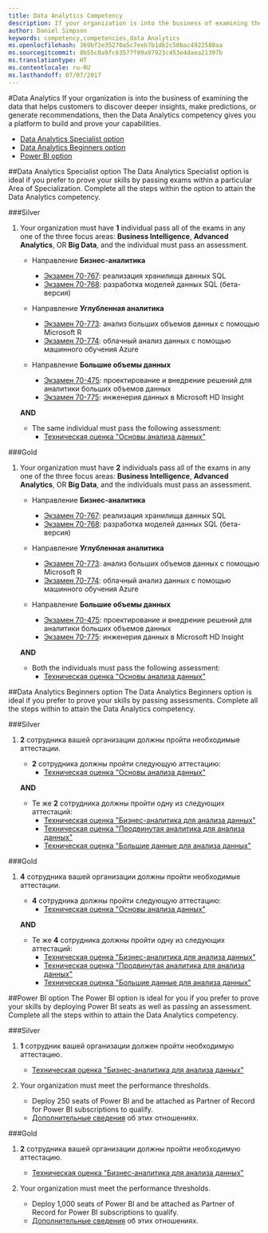 ```yaml
---
title: Data Analytics Competency
description: If your organization is into the business of examining the data that helps customers to discover deeper insights, make predictions, or generate recommendations, then the Data Analytics competency gives you a platform to build and prove your capabilities.
author: Daniel Simpson
keywords: competency,competencies,data Analytics
ms.openlocfilehash: 369bf2e35270a5c7eeb7b1db2c50bac4922580aa
ms.sourcegitcommit: 8b55c0a9fc63577f09a97923c453e4daea21397b
ms.translationtype: HT
ms.contentlocale: ru-RU
ms.lasthandoff: 07/07/2017
---
```

#<a name="data-analytics"></a>Data Analytics
If your organization is into the business of examining the data that helps customers to discover deeper insights, make predictions, or generate recommendations, then the Data Analytics competency gives you a platform to build and prove your capabilities.

- [Data Analytics Specialist option](#data-analytics-specialist-option)
- [Data Analytics Beginners option](#data-analytics-beginners-option)
- [Power BI option](#power-bi-option)

##<a name="data-analytics-specialist-option"></a>Data Analytics Specialist option
The Data Analytics Specialist option is ideal if you prefer to prove your skills by passing exams within a particular Area of Specialization. Complete all the steps within the option to attain the Data Analytics competency.

###<a name="silver"></a>Silver
1. Your organization must have **1** individual pass all of the exams in any one of the three focus areas: **Business Intelligence**, **Advanced Analytics**, OR **Big Data**, and the individual must pass an assessment.

    - Направление **Бизнес-аналитика**
        - [Экзамен 70-767](https://www.microsoft.com/en-us/learning/exam-70-767.aspx): реализация хранилища данных SQL 
        - [Экзамен 70-768](https://www.microsoft.com/en-us/learning/exam-70-768.aspx): разработка моделей данных SQL (бета-версия)

    - Направление **Углубленная аналитика**
        - [Экзамен 70-773](https://www.microsoft.com/en-us/learning/exam-70-773.aspx): анализ больших объемов данных с помощью Microsoft R
        - [Экзамен 70-774](https://www.microsoft.com/en-us/learning/exam-70-774.aspx): облачный анализ данных с помощью машинного обучения Azure

    - Направление **Большие объемы данных**
        - [Экзамен 70-475](https://www.microsoft.com/en-us/learning/exam-70-475.aspx): проектирование и внедрение решений для аналитики больших объемов данных
        - [Экзамен 70-775](https://www.microsoft.com/en-us/learning/exam-70-775.aspx): инженерия данных в Microsoft HD Insight

    **AND**

    - The same individual must pass the following assessment:
        - [Техническая оценка "Основы анализа данных"](https://partneruniversity.microsoft.com/?whr=uri:MicrosoftAccount&courseId=14356&scoId=w5Ubm2ygB_4304778676)

###<a name="gold"></a>Gold
1. Your organization must have **2** individuals pass all of the exams in any one of the three focus areas: **Business Intelligence**, **Advanced Analytics**, OR **Big Data**, and the individuals must pass an assessment.

    - Направление **Бизнес-аналитика**
        - [Экзамен 70-767](https://www.microsoft.com/en-us/learning/exam-70-767.aspx): реализация хранилища данных SQL 
        - [Экзамен 70-768](https://www.microsoft.com/en-us/learning/exam-70-768.aspx): разработка моделей данных SQL (бета-версия)

    - Направление **Углубленная аналитика**
        - [Экзамен 70-773](https://www.microsoft.com/en-us/learning/exam-70-773.aspx): анализ больших объемов данных с помощью Microsoft R
        - [Экзамен 70-774](https://www.microsoft.com/en-us/learning/exam-70-774.aspx): облачный анализ данных с помощью машинного обучения Azure

    - Направление **Большие объемы данных**
        - [Экзамен 70-475](https://www.microsoft.com/en-us/learning/exam-70-475.aspx): проектирование и внедрение решений для аналитики больших объемов данных
        - [Экзамен 70-775](https://www.microsoft.com/en-us/learning/exam-70-775.aspx): инженерия данных в Microsoft HD Insight

    **AND**

    - Both the individuals must pass the following assessment: 
        - [Техническая оценка "Основы анализа данных"](https://partneruniversity.microsoft.com/?whr=uri:MicrosoftAccount&courseId=14356&scoId=w5Ubm2ygB_4304778676)

##<a name="data-analytics-beginners-option"></a>Data Analytics Beginners option
The Data Analytics Beginners option is ideal if you prefer to prove your skills by passing assessments. Complete all the steps within to attain the Data Analytics competency.

###<a name="silver"></a>Silver
1. **2** сотрудника вашей организации должны пройти необходимые аттестации.

    - **2** сотрудника должны пройти следующую аттестацию:
        - [Техническая оценка "Основы анализа данных"](https://partneruniversity.microsoft.com/?whr=uri:MicrosoftAccount&courseId=14356&scoId=w5Ubm2ygB_4304778676)

    **AND**

    - Те же **2** сотрудника должны пройти одну из следующих аттестаций:
        - [Техническая оценка "Бизнес-аналитика для анализа данных"](https://partneruniversity.microsoft.com/?whr=uri:MicrosoftAccount&courseId=14350&scoId=u5YzfgigB_1504778676)
        - [Техническая оценка "Продвинутая аналитика для анализа данных"](https://partneruniversity.microsoft.com/?whr=uri:MicrosoftAccount&courseId=10275&scoId=bweuuySgB_3904778676)
        - [Техническая оценка "Большие данные для анализа данных"](https://partneruniversity.microsoft.com/?whr=uri:MicrosoftAccount&courseId=14349&scoId=qb5OGFigB_6604778676)

###<a name="gold"></a>Gold
1. **4** сотрудника вашей организации должны пройти необходимые аттестации.

    - **4** сотрудника должны пройти следующую аттестацию:
        - [Техническая оценка "Основы анализа данных" ](https://partneruniversity.microsoft.com/?whr=uri:MicrosoftAccount&courseId=14356&scoId=w5Ubm2ygB_4304778676)

    **AND**

    - Те же **4** сотрудника должны пройти одну из следующих аттестаций:
        - [Техническая оценка "Бизнес-аналитика для анализа данных"](https://partneruniversity.microsoft.com/?whr=uri:MicrosoftAccount&courseId=14350&scoId=u5YzfgigB_1504778676)
        - [Техническая оценка "Продвинутая аналитика для анализа данных"](https://partneruniversity.microsoft.com/?whr=uri:MicrosoftAccount&courseId=10275&scoId=bweuuySgB_3904778676)
        - [Техническая оценка "Большие данные для анализа данных"](https://partneruniversity.microsoft.com/?whr=uri:MicrosoftAccount&courseId=14349&scoId=qb5OGFigB_6604778676)

##<a name="power-bi-option"></a>Power BI option
The Power BI option is ideal for you if you prefer to prove your skills by deploying Power BI seats as well as passing an assessment. Complete all the steps within to attain the Data Analytics competency.

###<a name="silver"></a>Silver

1. **1** сотрудник вашей организации должен пройти необходимую аттестацию.

    - [Техническая оценка "Бизнес-аналитика для анализа данных"](https://partneruniversity.microsoft.com/?whr=uri:MicrosoftAccount&courseId=14350&scoId=u5YzfgigB_1504778676)
  
2. Your organization must meet the performance thresholds.

    - Deploy 250 seats of Power BI and be attached as Partner of Record for Power BI subscriptions to qualify.
    - [Дополнительные сведения](https://partner.microsoft.com/en-us/membership/digital-partner-of-record) об этих отношениях.

###<a name="gold"></a>Gold
1. **2** сотрудника вашей организации должны пройти необходимую аттестацию.
    - [Техническая оценка "Бизнес-аналитика для анализа данных"](https://partneruniversity.microsoft.com/?whr=uri:MicrosoftAccount&courseId=14350&scoId=u5YzfgigB_1504778676)
  
2. Your organization must meet the performance thresholds.
    - Deploy 1,000 seats of Power BI and be attached as Partner of Record for Power BI subscriptions to qualify.
    - [Дополнительные сведения](https://partner.microsoft.com/en-us/membership/digital-partner-of-record) об этих отношениях.


